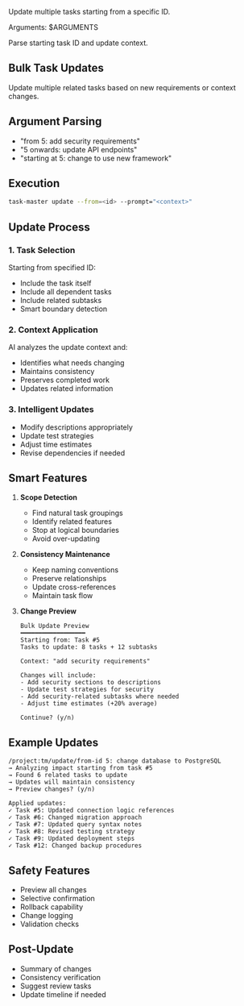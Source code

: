 Update multiple tasks starting from a specific ID.

Arguments: $ARGUMENTS

Parse starting task ID and update context.

## Bulk Task Updates

Update multiple related tasks based on new requirements or context changes.

## Argument Parsing

- "from 5: add security requirements"
- "5 onwards: update API endpoints"
- "starting at 5: change to use new framework"

## Execution

```bash
task-master update --from=<id> --prompt="<context>"
```

## Update Process

### 1. **Task Selection**

Starting from specified ID:

- Include the task itself
- Include all dependent tasks
- Include related subtasks
- Smart boundary detection

### 2. **Context Application**

AI analyzes the update context and:

- Identifies what needs changing
- Maintains consistency
- Preserves completed work
- Updates related information

### 3. **Intelligent Updates**

- Modify descriptions appropriately
- Update test strategies
- Adjust time estimates
- Revise dependencies if needed

## Smart Features

1. **Scope Detection**

   - Find natural task groupings
   - Identify related features
   - Stop at logical boundaries
   - Avoid over-updating

2. **Consistency Maintenance**

   - Keep naming conventions
   - Preserve relationships
   - Update cross-references
   - Maintain task flow

3. **Change Preview**

   ```
   Bulk Update Preview
   ━━━━━━━━━━━━━━━━━━
   Starting from: Task #5
   Tasks to update: 8 tasks + 12 subtasks

   Context: "add security requirements"

   Changes will include:
   - Add security sections to descriptions
   - Update test strategies for security
   - Add security-related subtasks where needed
   - Adjust time estimates (+20% average)

   Continue? (y/n)
   ```

## Example Updates

```
/project:tm/update/from-id 5: change database to PostgreSQL
→ Analyzing impact starting from task #5
→ Found 6 related tasks to update
→ Updates will maintain consistency
→ Preview changes? (y/n)

Applied updates:
✓ Task #5: Updated connection logic references
✓ Task #6: Changed migration approach
✓ Task #7: Updated query syntax notes
✓ Task #8: Revised testing strategy
✓ Task #9: Updated deployment steps
✓ Task #12: Changed backup procedures
```

## Safety Features

- Preview all changes
- Selective confirmation
- Rollback capability
- Change logging
- Validation checks

## Post-Update

- Summary of changes
- Consistency verification
- Suggest review tasks
- Update timeline if needed
